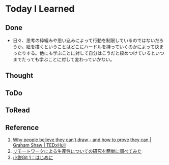 # Today I Learned

## Done
- 日々、思考の枠組みや思い込みによって行動を制限しているのではないだろうか。絵を描くということはどこにハードルを持っていくのかによって決まったりする。他にも学ぶことに対して自分はこうだと絞めつけているといつまでたっても学ぶことに対して変わっていかない。

## Thought

## ToDo

## ToRead

## Reference
1. [Why people believe they can’t draw - and how to prove they can | Graham Shaw | TEDxHull](https://youtu.be/7TXEZ4tP06c?feature=shared)
2. [リモートワークによる生産性についての研究を簡単に調べてみた](https://daiksy.hatenablog.jp/entry/2025/01/15/170400)
3. [小説Git 1：はじめに](https://taiyolab.com/ja/2022/07/01/novel-git-introduction/)
